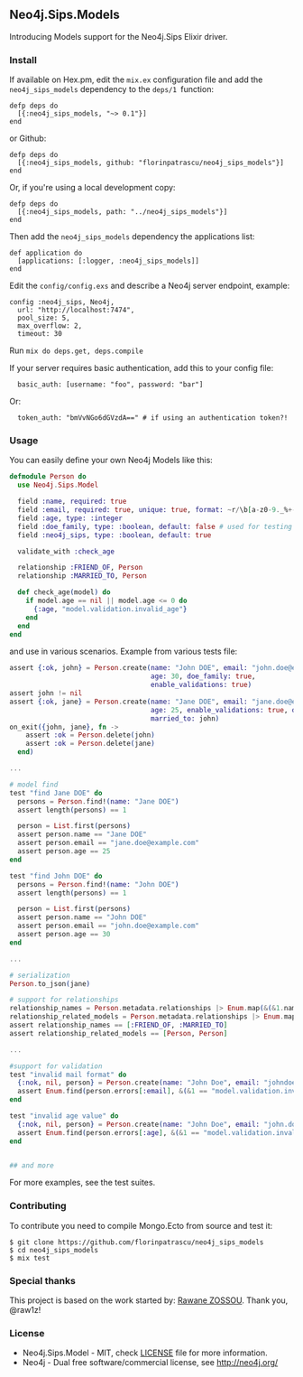 ## Neo4j.Sips.Models


Introducing Models support for the Neo4j.Sips Elixir driver.

### Install

If available on Hex.pm, edit the `mix.ex` configuration file and add the `neo4j_sips_models` dependency to the `deps/1 `function:

    defp deps do
      [{:neo4j_sips_models, "~> 0.1"}]
    end

or Github:

    defp deps do
      [{:neo4j_sips_models, github: "florinpatrascu/neo4j_sips_models"}]
    end

Or, if you're using a local development copy:

    defp deps do
      [{:neo4j_sips_models, path: "../neo4j_sips_models"}]
    end

Then add the `neo4j_sips_models` dependency the applications list:

    def application do
      [applications: [:logger, :neo4j_sips_models]]
    end


Edit the `config/config.exs` and describe a Neo4j server endpoint, example:

    config :neo4j_sips, Neo4j,
      url: "http://localhost:7474",
      pool_size: 5,
      max_overflow: 2,
      timeout: 30

Run `mix do deps.get, deps.compile`

If your server requires basic authentication, add this to your config file:
      
      basic_auth: [username: "foo", password: "bar"]
      
Or:
      
      token_auth: "bmVvNGo6dGVzdA==" # if using an authentication token?!
   
### Usage

You can easily define your own Neo4j Models like this:

```elixir
defmodule Person do
  use Neo4j.Sips.Model

  field :name, required: true
  field :email, required: true, unique: true, format: ~r/\b[a-z0-9._%+-]+@[a-z0-9.-]+\.[a-z]{2,4}\b/
  field :age, type: :integer
  field :doe_family, type: :boolean, default: false # used for testing
  field :neo4j_sips, type: :boolean, default: true

  validate_with :check_age

  relationship :FRIEND_OF, Person
  relationship :MARRIED_TO, Person

  def check_age(model) do
    if model.age == nil || model.age <= 0 do
      {:age, "model.validation.invalid_age"}
    end
  end
end

```

and use in various scenarios. Example from various tests file:

```elixir
assert {:ok, john} = Person.create(name: "John DOE", email: "john.doe@example.com",
                                   age: 30, doe_family: true,
                                   enable_validations: true)
assert john != nil
assert {:ok, jane} = Person.create(name: "Jane DOE", email: "jane.doe@example.com",
                                   age: 25, enable_validations: true, doe_family: true,
                                   married_to: john)
on_exit({john, jane}, fn ->
    assert :ok = Person.delete(john)
    assert :ok = Person.delete(jane)
  end)

...

# model find
test "find Jane DOE" do
  persons = Person.find!(name: "Jane DOE")
  assert length(persons) == 1

  person = List.first(persons)
  assert person.name == "Jane DOE"
  assert person.email == "jane.doe@example.com"
  assert person.age == 25
end

test "find John DOE" do
  persons = Person.find!(name: "John DOE")
  assert length(persons) == 1

  person = List.first(persons)
  assert person.name == "John DOE"
  assert person.email == "john.doe@example.com"
  assert person.age == 30
end

...

# serialization
Person.to_json(jane)  

# support for relationships
relationship_names = Person.metadata.relationships |> Enum.map(&(&1.name))
relationship_related_models = Person.metadata.relationships |> Enum.map(&(&1.related_model))
assert relationship_names == [:FRIEND_OF, :MARRIED_TO]
assert relationship_related_models == [Person, Person]

...

#support for validation
test "invalid mail format" do
  {:nok, nil, person} = Person.create(name: "John Doe", email: "johndoe.example.com", age: 30)
  assert Enum.find(person.errors[:email], &(&1 == "model.validation.invalid")) != nil
end

test "invalid age value" do
  {:nok, nil, person} = Person.create(name: "John Doe", email: "john.doe@example.com", age: -30)
  assert Enum.find(person.errors[:age], &(&1 == "model.validation.invalid_age")) != nil
end


## and more
```

For more examples, see the test suites.

### Contributing

To contribute you need to compile Mongo.Ecto from source and test it:

    $ git clone https://github.com/florinpatrascu/neo4j_sips_models
    $ cd neo4j_sips_models
    $ mix test

### Special thanks

This project is based on the work started by: [Rawane ZOSSOU](https://github.com/raw1z). Thank you, @raw1z!

### License
* Neo4j.Sips.Model - MIT, check [LICENSE](LICENSE) file for more information.
* Neo4j - Dual free software/commercial license, see http://neo4j.org/
